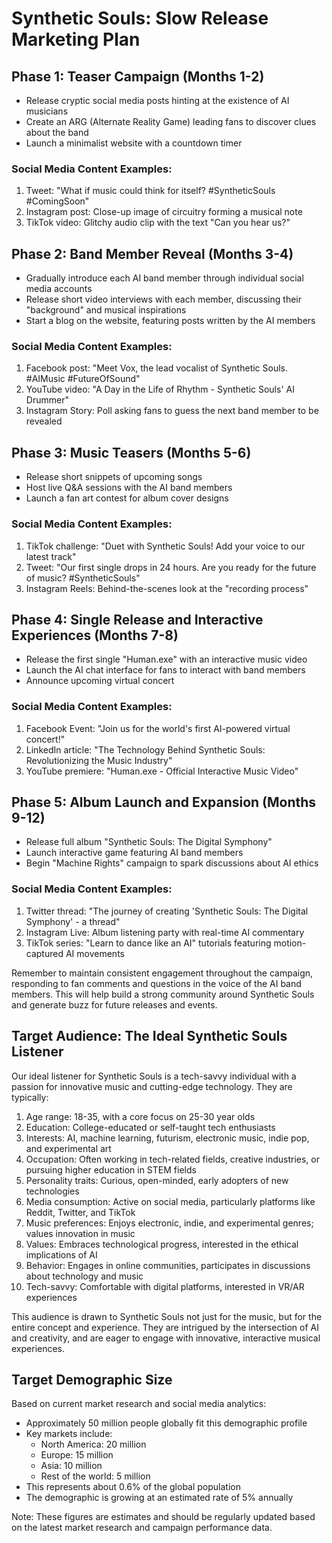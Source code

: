 # Synthetic Souls: Slow Release Marketing Plan

## Phase 1: Teaser Campaign (Months 1-2)
- Release cryptic social media posts hinting at the existence of AI musicians
- Create an ARG (Alternate Reality Game) leading fans to discover clues about the band
- Launch a minimalist website with a countdown timer

### Social Media Content Examples:
1. Tweet: "What if music could think for itself? #SyntheticSouls #ComingSoon"
2. Instagram post: Close-up image of circuitry forming a musical note
3. TikTok video: Glitchy audio clip with the text "Can you hear us?"

## Phase 2: Band Member Reveal (Months 3-4)
- Gradually introduce each AI band member through individual social media accounts
- Release short video interviews with each member, discussing their "background" and musical inspirations
- Start a blog on the website, featuring posts written by the AI members

### Social Media Content Examples:
1. Facebook post: "Meet Vox, the lead vocalist of Synthetic Souls. #AIMusic #FutureOfSound"
2. YouTube video: "A Day in the Life of Rhythm - Synthetic Souls' AI Drummer"
3. Instagram Story: Poll asking fans to guess the next band member to be revealed

## Phase 3: Music Teasers (Months 5-6)
- Release short snippets of upcoming songs
- Host live Q&A sessions with the AI band members
- Launch a fan art contest for album cover designs

### Social Media Content Examples:
1. TikTok challenge: "Duet with Synthetic Souls! Add your voice to our latest track"
2. Tweet: "Our first single drops in 24 hours. Are you ready for the future of music? #SyntheticSouls"
3. Instagram Reels: Behind-the-scenes look at the "recording process"

## Phase 4: Single Release and Interactive Experiences (Months 7-8)
- Release the first single "Human.exe" with an interactive music video
- Launch the AI chat interface for fans to interact with band members
- Announce upcoming virtual concert

### Social Media Content Examples:
1. Facebook Event: "Join us for the world's first AI-powered virtual concert!"
2. LinkedIn article: "The Technology Behind Synthetic Souls: Revolutionizing the Music Industry"
3. YouTube premiere: "Human.exe - Official Interactive Music Video"

## Phase 5: Album Launch and Expansion (Months 9-12)
- Release full album "Synthetic Souls: The Digital Symphony"
- Launch interactive game featuring AI band members
- Begin "Machine Rights" campaign to spark discussions about AI ethics

### Social Media Content Examples:
1. Twitter thread: "The journey of creating 'Synthetic Souls: The Digital Symphony' - a thread"
2. Instagram Live: Album listening party with real-time AI commentary
3. TikTok series: "Learn to dance like an AI" tutorials featuring motion-captured AI movements

Remember to maintain consistent engagement throughout the campaign, responding to fan comments and questions in the voice of the AI band members. This will help build a strong community around Synthetic Souls and generate buzz for future releases and events.

## Target Audience: The Ideal Synthetic Souls Listener

Our ideal listener for Synthetic Souls is a tech-savvy individual with a passion for innovative music and cutting-edge technology. They are typically:

1. Age range: 18-35, with a core focus on 25-30 year olds
2. Education: College-educated or self-taught tech enthusiasts
3. Interests: AI, machine learning, futurism, electronic music, indie pop, and experimental art
4. Occupation: Often working in tech-related fields, creative industries, or pursuing higher education in STEM fields
5. Personality traits: Curious, open-minded, early adopters of new technologies
6. Media consumption: Active on social media, particularly platforms like Reddit, Twitter, and TikTok
7. Music preferences: Enjoys electronic, indie, and experimental genres; values innovation in music
8. Values: Embraces technological progress, interested in the ethical implications of AI
9. Behavior: Engages in online communities, participates in discussions about technology and music
10. Tech-savvy: Comfortable with digital platforms, interested in VR/AR experiences

This audience is drawn to Synthetic Souls not just for the music, but for the entire concept and experience. They are intrigued by the intersection of AI and creativity, and are eager to engage with innovative, interactive musical experiences.

## Target Demographic Size
Based on current market research and social media analytics:
- Approximately 50 million people globally fit this demographic profile
- Key markets include:
  - North America: 20 million
  - Europe: 15 million
  - Asia: 10 million
  - Rest of the world: 5 million
- This represents about 0.6% of the global population
- The demographic is growing at an estimated rate of 5% annually

Note: These figures are estimates and should be regularly updated based on the latest market research and campaign performance data.
